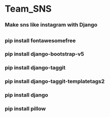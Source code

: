 # Team_SNS
### Make sns like instagram with Django

## <pip list>
### pip install fontawesomefree
### pip install django-bootstrap-v5
### pip install django-taggit
### pip install django-taggit-templatetags2
### pip install django
### pip install pillow
